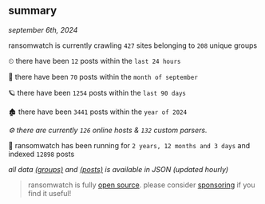 
## summary
_september 6th, 2024_

ransomwatch is currently crawling `427` sites belonging to `208` unique groups

⏲ there have been `12` posts within the `last 24 hours`

🦈 there have been `70` posts within the `month of september`

🪐 there have been `1254` posts within the `last 90 days`

🏚 there have been `3441` posts within the `year of 2024`

_⚙️ there are currently `126` online hosts & `132` custom parsers._

🦕 ransomwatch has been running for `2 years, 12 months and 3 days` and indexed `12898` posts

_all data  [(groups)](http://ransomwhat.telemetry.ltd/groups) and [(posts)](http://ransomwhat.telemetry.ltd/posts) is available in JSON (updated hourly)_

> ransomwatch is fully [open source](https://github.com/joshhighet/ransomwatch#ransomwatch--). please consider [sponsoring](https://github.com/sponsors/joshhighet) if you find it useful!
